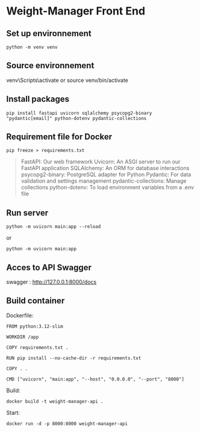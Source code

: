 
# Weight-Manager Front End

## Set up environnement
```
python -m venv venv
```

## Source environnement
venv\Scripts\activate    or    source venv/bin/activate

## Install packages
```
pip install fastapi uvicorn sqlalchemy psycopg2-binary "pydantic[email]" python-dotenv pydantic-collections
```

## Requirement file for Docker
```
pip freeze > requirements.txt
```

>FastAPI: Our web framework
>Uvicorn: An ASGI server to run our FastAPI application
>SQLAlchemy: An ORM for database interactions
>psycopg2-binary: PostgreSQL adapter for Python
>Pydantic: For data validation and settings management
>pydantic-collections: Manage collections
>python-dotenv: To load environment variables from a .env file

## Run server
```
python -m uvicorn main:app --reload
```

or

```
python -m uvicorn main:app
```

## Acces to API Swagger
swagger : http://127.0.0.1:8000/docs


## Build container

Dockerfile:
```Docker
FROM python:3.12-slim

WORKDIR /app

COPY requirements.txt .

RUN pip install --no-cache-dir -r requirements.txt

COPY . .

CMD ["uvicorn", "main:app", "--host", "0.0.0.0", "--port", "8000"]
```

Build:
```
docker build -t weight-manager-api .
```

Start:
```
docker run -d -p 8000:8000 weight-manager-api
```

